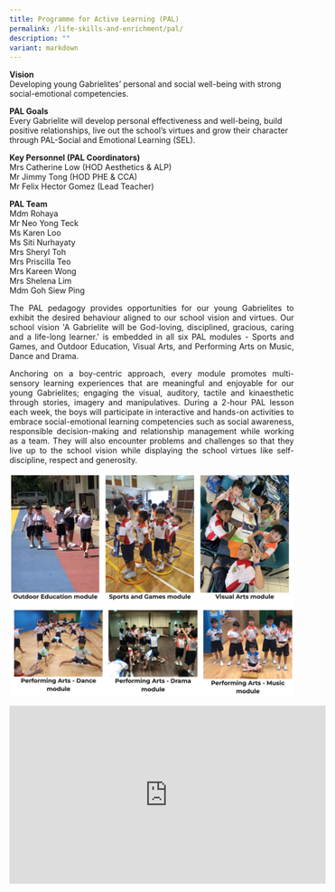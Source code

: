 ```yaml
---
title: Programme for Active Learning (PAL)
permalink: /life-skills-and-enrichment/pal/
description: ""
variant: markdown
---
```

**Vision** <br>
Developing young Gabrielites’ personal and social well-being with strong social-emotional competencies.

**PAL Goals**<br>
Every Gabrielite will develop personal effectiveness and well-being, build positive relationships, live out the school’s virtues and grow their character through PAL-Social and Emotional Learning (SEL).


**Key Personnel (PAL Coordinators)** <br>
Mrs Catherine Low (HOD Aesthetics &amp; ALP) <br>
Mr Jimmy Tong (HOD PHE &amp; CCA) <br>
Mr Felix Hector Gomez (Lead Teacher)<br>


**PAL Team** <br>
Mdm Rohaya<br>
Mr Neo Yong Teck<br>
Ms Karen Loo<br>
Ms Siti Nurhayaty<br>
Mrs Sheryl Toh<br>
Mrs Priscilla Teo<br>
Mrs Kareen Wong <br>
Mrs Shelena Lim<br>
Mdm Goh Siew Ping<br>

<p align="justify">
The PAL pedagogy provides opportunities for our young Gabrielites to exhibit the desired behaviour aligned to our school vision and virtues. Our school vision 'A Gabrielite will be God-loving, disciplined, gracious, caring and a life-long learner.' is embedded in all six PAL modules - Sports and Games, and Outdoor Education, Visual Arts, and Performing Arts on Music, Dance and Drama. </p>

<p align="justify">
Anchoring on a boy-centric approach, every module promotes multi-sensory learning experiences that are meaningful and enjoyable for our young Gabrielites; engaging the visual, auditory, tactile and kinaesthetic through stories, imagery and manipulatives. During a 2-hour PAL lesson each week, the boys will participate in interactive and hands-on activities to embrace social-emotional learning competencies such as social awareness, responsible decision-making and relationship management while working as a team. They will also encounter problems and challenges so that they live up to the school vision while displaying the school virtues like self-discipline, respect and generosity. </p>


![](/images/pal1.png)

<center><iframe width="560" height="315" src="https://www.youtube.com/embed/vQkElV2xScw" title="PAL Montage" frameborder="0" allow="accelerometer; autoplay; clipboard-write; encrypted-media; gyroscope; picture-in-picture; web-share" allowfullscreen=""></iframe></center>